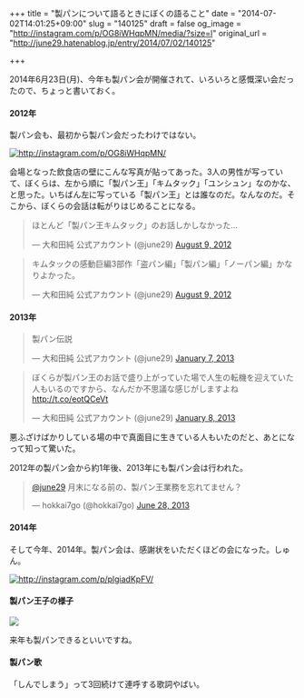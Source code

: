 +++
title = "製パンについて語るときにぼくの語ること"
date = "2014-07-02T14:01:25+09:00"
slug = "140125"
draft = false
og_image = "http://instagram.com/p/OG8iWHqpMN/media/?size=l"
original_url = "http://june29.hatenablog.jp/entry/2014/07/02/140125"

+++

<p>2014年6月23日(月)、今年も製パン会が開催されて、いろいろと感慨深い会だったので、ちょっと書いておく。</p>

<div class="section">
    <h4>2012年</h4>
    <p>製パン会も、最初から製パン会だったわけではない。</p>
<p><a href="http://instagram.com/p/OG8iWHqpMN/" class="http-image" target="_blank"><img src="http://instagram.com/p/OG8iWHqpMN/media/?size=l" class="http-image" alt="http://instagram.com/p/OG8iWHqpMN/"></a></p>
<p>会場となった飲食店の壁にこんな写真が貼ってあった。3人の男性が写っていて、ぼくらは、左から順に「製パン王」「キムタック」「ユンシュン」なのかな、と思った。いちばん左に写っている「製パン王」とは誰なのだ。なんなのだ。そこから、ぼくらの会話は転がりはじめることになる。</p>
<p></p>
<blockquote class="twitter-tweet" lang="en">
<p>ほとんど「製パン王キムタック」のお話しかしなかった…</p>— 大和田純 公式アカウント (@june29) <a href="https://twitter.com/june29/statuses/233582357385465856">August 9, 2012</a>
</blockquote>
<p></p>
<blockquote class="twitter-tweet" lang="en">
<p>キムタックの感動巨編3部作「盗パン編」「製パン編」「ノーパン編」かなりよかった。</p>— 大和田純 公式アカウント (@june29) <a href="https://twitter.com/june29/statuses/233582744184172544">August 9, 2012</a>
</blockquote>

</div>
<div class="section">
    <h4>2013年</h4>
    <p></p>
<blockquote class="twitter-tweet" lang="en">
<p>製パン伝説</p>— 大和田純 公式アカウント (@june29) <a href="https://twitter.com/june29/statuses/288277259712876545">January 7, 2013</a>
</blockquote>
<p></p>
<blockquote class="twitter-tweet" lang="en">
<p>ぼくらが製パン王のお話で盛り上がっていた場で人生の転機を迎えていた人もいるのですから、なんだか不思議な感じがしますよね <a href="http://t.co/eotQCeVt">http://t.co/eotQCeVt</a></p>— 大和田純 公式アカウント (@june29) <a href="https://twitter.com/june29/statuses/288571181496406016">January 8, 2013</a>
</blockquote>
<p>悪ふざけばかりしている場の中で真面目に生きている人もいたのだと、あとになって知って驚いた。</p>
<p>2012年の製パン会から約1年後、2013年にも製パン会は行われた。</p>
<p></p>
<blockquote class="twitter-tweet" lang="en">
<p><a href="https://twitter.com/june29">@june29</a> 月末になる前の、製パン王業務を忘れてません？</p>— hokkai7go (@hokkai7go) <a href="https://twitter.com/hokkai7go/statuses/350579572124823554">June 28, 2013</a>
</blockquote>

</div>
<div class="section">
    <h4>2014年</h4>
    <p>そして今年、2014年。製パン会は、感謝状をいただくほどの会になった。しゅん。</p>
<p><a href="http://instagram.com/p/plgiadKpFV/" class="http-image" target="_blank"><img src="http://instagram.com/p/plgiadKpFV/media/?size=l" class="http-image" alt="http://instagram.com/p/plgiadKpFV/"></a><br>
</p>

</div>
<div class="section">
    <h4>製パン王子の様子</h4>
    <p><img src="https://40.media.tumblr.com/tumblr_m8qiyzD4ml1qz4g0vo1_500.jpg""></p>
<p>来年も製パンできるといいですね。</p>

</div>
<div class="section">
    <h4>製パン歌</h4>
    <p><script type="text/javascript" src="http://ext.nicovideo.jp/thumb_watch/sm15042541"></script></p>
<p>「しんでしまう」って3回続けて連呼する歌詞やばい。</p>

</div>
